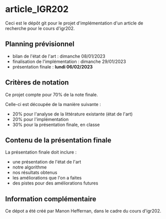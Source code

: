 # article_IGR202
Ceci est le dépôt git pour le projet d'implémentation d'un article de recherche pour le cours d'igr202.

## Planning prévisionnel
* bilan de l'état de l'art :
dimanche 08/01/2023
* finalisation de l'implémentation :
dimanche 29/01/2023
* présentation finale :
**lundi 06/02/2023**

## Critères de notation
Ce projet compte pour 70% de la note finale.

Celle-ci est découpée de la manière suivante : 

* 20% pour l'analyse de la littérature existante (état de l'art)
* 20% pour l'implémentation
* 30% pour la présentation finale, en classe

## Contenu de la présentation finale
La présentation finale doit inclure : 

* une présentation de l'état de l'art
* notre algorithme
* nos résultats obtenus
* les améliorations que l'on a faites
* des pistes pour des améliorations futures


## Information complémentaire
Ce dépot a été créé par Manon Heffernan, dans le cadre du cours d'igr202.
